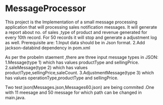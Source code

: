 # MessageProcessor
This project is the Implementation of a small message processing application that will processing sales notification messages.
It will generate a report about no. of sales ,type of product and revenue generated for every 10th record.
For 50 records it will stop and generate a adjustment log as well.
Prerequisite are:
1.Input data should be in Json format.
2.Add jackson-databind dependency in pom.xml

As per the probelm staement ,there are three input message types in JSON:
1.Message(type 1) which has values productType and sellingPrice.
2.saleMessage(type 2) which has values productType,sellingPrice,saleCount.
3.AdjustmentMessage(type 3) which has values operationType,productType and sellingPrice.

Two test json(Messages.json,Messages60.json) are being commited .One with 11 meesage and 50 message for which path can be changed in main.java.
